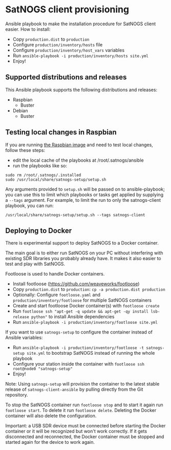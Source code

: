 # SatNOGS client provisioning

Ansible playbook to make the installation procedure for SatNOGS client easier.
How to install:

* Copy `production.dist` to `production`
* Configure `production/inventory/hosts` file
* Configure `production/inventory/host_vars` variables
* Run `ansible-playbook -i production/inventory/hosts site.yml`
* Enjoy!

## Supported distributions and releases

This Ansible playbook supports the following distributions and releases:

* Raspbian
  * Buster
* Debian
  * Buster

## Testing local changes in Raspbian

If you are running [the Raspbian
image](https://wiki.satnogs.org/Raspberry_Pi_3#Raspbian) and need to
test local changes, follow these steps:

- edit the local cache of the playbooks at /root/.satnogs/ansible
- run the playbooks like so:

```
sudo rm /root/.satnogs/.installed
sudo /usr/local/share/satnogs-setup/setup.sh
```

Any arguments provided to `setup.sh` will be passed on to
ansible-playbook; you can use this to limit which playbooks or tasks
get applied by supplying a `--tags` argument.  For example, to limit
the run to only the satnogs-client playbook, you can run:

```
/usr/local/share/satnogs-setup/setup.sh --tags satnogs-client
```

## Deploying to Docker

There is experimental support to deploy SatNOGS to a Docker container.

The main goal is to either run SatNOGS on your PC without interfering with
existing SDR libraries you probably already have.
It makes it also easier to test and play with SatNOGS.

Footloose is used to handle Docker containers.

* Install footloose (https://github.com/weaveworks/footloose)
* Copy `production.dist` to `production`: `cp -a production.dist production`
* Optionally: Configure `footloose.yaml` and `production/inventory/footloose`
  for multiple SatNOGS containers
* Create and start footloose Docker container(s) with `footloose create`
* Run `footloose ssh "apt-get -q update && apt-get -qy install lsb-release
  python"` to install Ansible dependencies
* Run `ansible-playbook -i production/inventory/footloose site.yml`

If you want to use `satnogs-setup` to configure the container instead of
Ansible variables:

* Run `ansible-playbook -i production/inventory/footloose -t satnogs-setup
  site.yml` to bootstrap SatNOGS instead of running the whole playbook
* Configure your station inside the container with `footloose ssh root@node0
  "satnogs-setup"`
* Enjoy!

Note: Using `satnogs-setup` will provision the container to the latest stable
release of `satnogs-client-ansible` by pulling directly from the Git repository.

To stop the SatNOGS container run `footloose stop` and to start it again run
`footloose start`.
To delete it run `footloose delete`.
Deleting the Docker container will also delete the configuration.

Important: a USB SDR device must be connected before starting the Docker container or it will be recognized but won't work correctly.
If it gets disconnected and reconnected, the Docker container must be stopped and started again for the device to work again.
